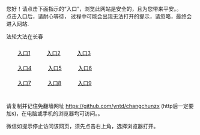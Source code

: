 您好！请点击下面指示的“入口”，浏览此网站是安全的，且为您带来平安。。 <br/>
点击入口后，请耐心等待， 过程中可能会出现无法打开的提示，请忽略，最终会进入网站. </br>

法轮大法在长春<br/>
<div style="padding:10px"><a style="margin:20px" target="_blank" href="https://d2gfnt4sugf0l7.cloudfront.net/2Qpsp?djkryx" id="ccLink1" rel="nofollow">入口1</a> <a target="_blank" style="margin:20px" href="https://d1egh0svoxkrfo.cloudfront.net/2Qpsp?hjlqleq" id="ccLink2" rel="nofollow">入口2</a> <a style="margin:20px" target="_blank" href="https://d3pu4uzubqdkzj.cloudfront.net/2Qpsp?jvlziyzs" id="ccLink3" rel="nofollow">入口3</a></div>

<div style="padding:10px" ><a style="margin:20px" target="_blank" href="https://d2gfnt4sugf0l7.cloudfront.net/2Qpsp?djkryx" id="ccLink4" rel="nofollow">入口4</a> <a style="margin:20px" href="https://d1egh0svoxkrfo.cloudfront.net/2Qpsp?hjlqleq" target="_blank" id="ccLink5" rel="nofollow">入口5</a> <a style="margin:20px" href="https://d3pu4uzubqdkzj.cloudfront.net/2Qpsp?jvlziyzs" target="_blank" id="ccLink6" rel="nofollow">入口6</a></div>

<div style="padding:10px"><a style="margin:20px" target="_blank" href="https://d2gfnt4sugf0l7.cloudfront.net/2Qpsp?djkryx" id="ccLink7" rel="nofollow">入口7</a> <a style="margin:20px" href="https://d1egh0svoxkrfo.cloudfront.net/2Qpsp?hjlqleq" target="_blank" id="ccLink8" rel="nofollow">入口8</a> <a style="margin:20px" target="_blank" href="https://d3pu4uzubqdkzj.cloudfront.net/2Qpsp?jvlziyzs" id="ccLink9" rel="nofollow">入口9</a></div>

<br/>



请复制并记住免翻墙网址 https://github.com/yntd/changchunzx (http后一定要加s)，在电脑或手机的浏览器均可访问。。<br/>

微信如提示停止访问该网页，须先点击右上角，选择浏览器打开。
